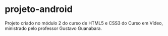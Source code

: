 # projeto-android
 Projeto criado no módulo 2 do curso de HTML5 e CSS3 do Curso em Vídeo, ministrado pelo professor Gustavo Guanabara.
